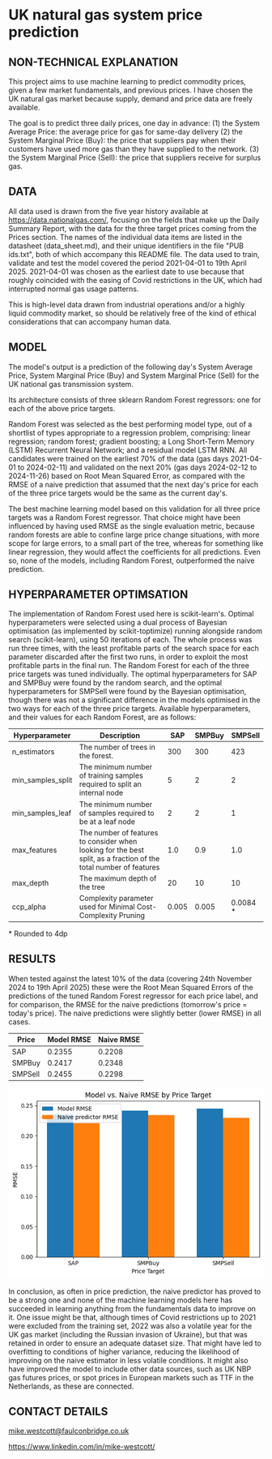 # UK natural gas system price prediction


## NON-TECHNICAL EXPLANATION
This project aims to use machine learning to predict commodity prices, given a few market fundamentals, and previous prices. I have chosen the UK natural gas market because supply, demand and price data are freely available.

The goal is to predict three daily prices, one day in advance:
(1) the System Average Price: the average price for gas for same-day delivery
(2) the System Marginal Price (Buy): the price that suppliers pay when their customers have used more gas than they have supplied to the network.
(3) the System Marginal Price (Sell): the price that suppliers receive for surplus gas.

## DATA

All data used is drawn from the five year history available at https://data.nationalgas.com/, focusing on the fields that make up the Daily Summary Report, with the data for the three target prices coming from the Prices section. The names of the individual data items are listed in the datasheet (data_sheet.md), and their unique identifiers in the file "PUB ids.txt", both of which accompany this README file. The data used to train, validate and test the model covered the period 2021-04-01 to 19th April 2025. 2021-04-01 was chosen as the earliest date to use because that roughly coincided with the easing of Covid restrictions in the UK, which had interrupted normal gas usage patterns.

This is high-level data drawn from industrial operations and/or a highly liquid commodity market, so should be relatively free of the kind of ethical considerations that can accompany human data.

## MODEL 

The model's output is a prediction of the following day's System Average Price, System Marginal Price (Buy) and System Marginal Price (Sell) for the UK national gas transmission system.

Its architecture consists of three sklearn Random Forest regressors: one for each of the above price targets. 

Random Forest was selected as the best performing model type, out of a shortlist of types appropriate to a regression problem, comprising: linear regression; random forest; gradient boosting; a Long Short-Term Memory (LSTM) Recurrent Neural Network; and a residual model LSTM RNN. 
All candidates were trained on the earliest 70% of the data (gas days 2021-04-01 to 2024-02-11) and validated on the next 20% (gas days 2024-02-12 to 2024-11-26) based on Root Mean Squared Error, as compared with the RMSE of a naive prediction that assumed that the next day's price for each of the three price targets would be the same as the current day's. 

The best machine learning model based on this validation for all three price targets was a Random Forest regressor. That choice might have been influenced by having used RMSE as the single evaluation metric, because random forests are able to confine large price change situations, with more scope for large errors, to a small part of the tree, whereas for something like linear regression, they would affect the coefficients for all predictions.  Even so, none of the models, including Random Forest, outperformed the naive prediction. 


## HYPERPARAMETER OPTIMSATION

The implementation of Random Forest used here is scikit-learn's. Optimal hyperparameters were selected using a dual process of Bayesian optimisation (as implemented by scikit-toptimize) running alongside random search (scikit-learn), using 50 iterations of each. The whole process was run three times, with the least profitable parts of the search space for each parameter discarded after the first two runs, in order to exploit the most profitable parts in the final run. The Random Forest for each of the three price targets was tuned individually. The optimal hyperparameters for SAP and SMPBuy were found by the random search, and the optimal hyperparameters for SMPSell were found by the Bayesian optimisation, though there was not a significant difference in the models optimised in the two ways for each of the three price targets.
Available hyperparameters, and their values for each Random Forest, are as follows:

| Hyperparameter  | Description| SAP   | SMPBuy    | SMPSell |
|--------|--------------|---------------|------|------|
| n_estimators    |The number of trees in the forest. |300       | 300        | 423 |
| min_samples_split | The minimum number of training samples required to split an internal node| 5      | 2        | 2|
| min_samples_leaf| The minimum number of samples required to be at a leaf node |2       | 2        | 1|
| max_features| The number of features to consider when looking for the best split, as a fraction of the total number of features |1.0       | 0.9        |1.0 |
| max_depth | The maximum depth of the tree|20 | 10 | 10 |
| ccp_alpha | Complexity parameter used for Minimal Cost-Complexity Pruning |0.005 | 0.005 | 0.0084 * |


\* Rounded to 4dp

## RESULTS

When tested against the latest 10% of the data (covering 24th November 2024 to 19th April 2025) these were the Root Mean Squared Errors of the predictions of the tuned Random Forest regressor for each price label, and for comparison, the RMSE for the naive predictions (tomorrow's price = today's price). The naive predictions were slightly better (lower RMSE) in all cases. 

| Price  | Model RMSE   | Naive RMSE    |
|--------|--------------|---------------|
| SAP    | 0.2355       | 0.2208        |
| SMPBuy | 0.2417       | 0.2348        |
| SMPSell| 0.2455       | 0.2298        |


![UK natural gas system price predictions using random forest - model RMSE v naive RMSE](test_rmses.png)

In conclusion, as often in price prediction, the naive predictor has proved to be a strong one and none of the machine learning models here has succeeded in learning anything from the fundamentals data to improve on it. One issue might be that, although times of Covid restrictions up to 2021 were excluded from the training set, 2022 was also a volatile year for the UK gas market (including the Russian invasion of Ukraine), but that was retained in order to ensure an adequate dataset size. That might have led to overfitting to conditions of higher variance, reducing the likelihood of improving on the naive estimator in less volatile conditions. It might also have improved the model to include other data sources, such as UK NBP gas futures prices, or spot prices in European markets such as TTF in the Netherlands, as these are connected.


## CONTACT DETAILS

mike.westcott@faulconbridge.co.uk

https://www.linkedin.com/in/mike-westcott/




